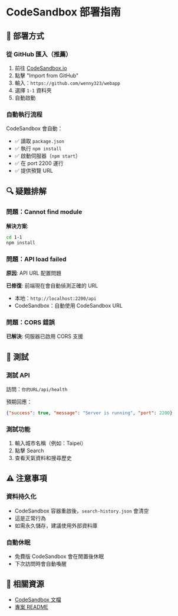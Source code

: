 # CodeSandbox 部署指南

## 🚀 部署方式

### 從 GitHub 匯入（推薦）
1. 前往 [CodeSandbox.io](https://codesandbox.io)
2. 點擊 "Import from GitHub"
3. 輸入：`https://github.com/wenny323/webapp`
4. 選擇 `1-1` 資料夾
5. 自動啟動

### 自動執行流程
CodeSandbox 會自動：
- ✅ 讀取 `package.json`
- ✅ 執行 `npm install`
- ✅ 啟動伺服器（`npm start`）
- ✅ 在 port 2200 運行
- ✅ 提供預覽 URL

## 🔍 疑難排解

### 問題：Cannot find module
**解決方案**:
```bash
cd 1-1
npm install
```

### 問題：API load failed
**原因**: API URL 配置問題

**已修復**: 前端現在會自動偵測正確的 URL
- 本地：`http://localhost:2200/api`
- CodeSandbox：自動使用 CodeSandbox URL

### 問題：CORS 錯誤
**已解決**: 伺服器已啟用 CORS 支援

## 🧪 測試

### 測試 API
訪問：`你的URL/api/health`

預期回應：
```json
{"success": true, "message": "Server is running", "port": 2200}
```

### 測試功能
1. 輸入城市名稱（例如：Taipei）
2. 點擊 Search
3. 查看天氣資料和搜尋歷史

## ⚠️ 注意事項

### 資料持久化
- CodeSandbox 容器重啟後，`search-history.json` 會清空
- 這是正常行為
- 如需永久儲存，建議使用外部資料庫

### 自動休眠
- 免費版 CodeSandbox 會在閒置後休眠
- 下次訪問時會自動喚醒

## 📝 相關資源

- [CodeSandbox 文檔](https://codesandbox.io/docs)
- [專案 README](./README.md)
